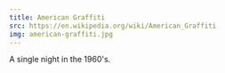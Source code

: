 ```yaml
---
title: American Graffiti
src: https://en.wikipedia.org/wiki/American_Graffiti
img: american-graffiti.jpg
---
```


A single night in the 1960's.
